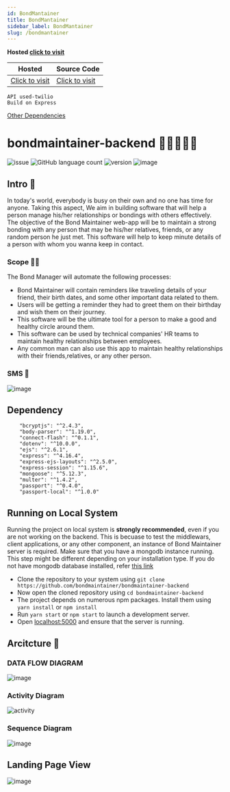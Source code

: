```yaml
---
id: BondMantainer
title: BondMantainer
sidebar_label: BondMantainer
slug: /bondmantainer
---
```


**Hosted [click to visit](https://bondmaintainer.herokuapp.com/)**

| Hosted | Source Code |
| ------ | ----------- |
| [Click to visit](https://bondmaintainer.herokuapp.com/) | [Click to visit](https://github.com/kdsinghcoder/bondmaintainer-backend/) |


```
API used-twilio
Build on Express 
```
[Other Dependencies](/docs/bondmantainer#dependency)

# bondmaintainer-backend 👩🏼‍🤝‍🧑🏽
![issue](https://img.shields.io/github/issues/kdsinghcoder/bondmaintainer-backend)
![GitHub language count](https://img.shields.io/github/languages/count/kdsinghcoder/bondmaintainer-backend)
![version](https://img.shields.io/github/package-json/v/kdsinghcoder/bondmaintainer-backend)
![image](https://user-images.githubusercontent.com/50829119/120977728-49f65d80-c791-11eb-875e-92b424ebe963.png)


## Intro 👋

In today's world, everybody is busy on their own and no one has time for anyone. Taking this aspect, We aim in building software that will help a person manage his/her relationships or bondings with others effectively. The objective of the Bond Maintainer web-app will be to maintain a strong bonding with any person that may be his/her relatives, friends, or any random person he just met. This software will help to keep minute details of a person with whom you wanna keep in
contact.

### Scope 🐱‍🏍
 The Bond Manager will automate the following processes:
 
- Bond Maintainer will contain reminders like traveling details of your friend, their birth dates, and some other important data related to them.
- Users will be getting a reminder they had to greet them on their birthday and wish them on their journey.
- This software will be the ultimate tool for a person to make a good and healthy circle around them.
- This software can be used by technical companies' HR teams to maintain healthy relationships between employees.
- Any common man can also use this app to maintain healthy relationships with their friends,relatives, or any other person.

### SMS 🧾
![image](https://user-images.githubusercontent.com/50829119/123985446-1b138600-d9e3-11eb-9903-14c8e7c28719.png)


## Dependency
```
    "bcryptjs": "^2.4.3",
    "body-parser": "^1.19.0",
    "connect-flash": "^0.1.1",
    "dotenv": "^10.0.0",
    "ejs": "^2.6.1",
    "express": "^4.16.4",
    "express-ejs-layouts": "^2.5.0",
    "express-session": "^1.15.6",
    "mongoose": "^5.12.3",
    "multer": "^1.4.2",
    "passport": "^0.4.0",
    "passport-local": "^1.0.0"
```

## Running on Local System 

Running the project on local system is **strongly recommended**, even if you are not working on the backend. This is becuase to test the middlewars, client applications, or any other component, an instance of Bond Maintainer server is required. Make sure that you have a mongodb instance running. This step might be different depending on your installation type. If you do not have mongodb database installed, refer [this link](https://docs.mongodb.com/manual/administration/install-community/)

- Clone the repository to your system using `git clone https://github.com/bondmaintainer/bondmaintainer-backend`
- Now open the cloned repository using `cd bondmaintainer-backend`
- The project depends on numerous npm packages. Install them using `yarn install` or `npm install`
- Run `yarn start` or `npm start` to launch a development server.
- Open [localhost:5000](http://localhost:5000) and ensure that the server is running.

## Arcitcture 🏦

### DATA FLOW DIAGRAM
![image](https://user-images.githubusercontent.com/50829119/123984234-18646100-d9e2-11eb-95be-b87be8c7f68b.png)

### Activity Diagram
![activity](https://user-images.githubusercontent.com/50829119/123984328-2b773100-d9e2-11eb-849d-a08c694b8bd1.png)

### Sequence Diagram
![image](https://user-images.githubusercontent.com/50829119/123985996-8d846600-d9e3-11eb-9e87-4ab6dd723360.png)

## Landing Page View
![image](https://user-images.githubusercontent.com/50829119/124012844-38eee400-d9ff-11eb-8d91-0c238885edb2.png)


